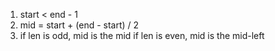 1. start < end - 1
2. mid = start + (end - start) / 2
3. if len is odd, mid is the mid
   if len is even, mid is the mid-left 
